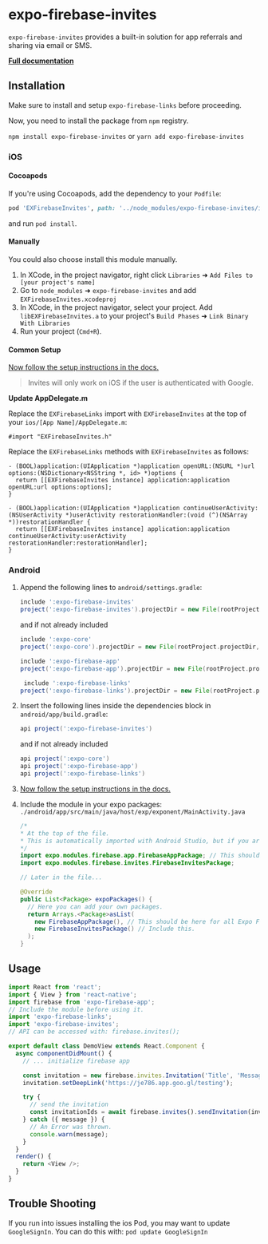# expo-firebase-invites

`expo-firebase-invites` provides a built-in solution for app referrals and sharing via email or SMS.

[**Full documentation**](https://rnfirebase.io/docs/master/invites/reference/invites)

## Installation

Make sure to install and setup `expo-firebase-links` before proceeding.

Now, you need to install the package from `npm` registry.

`npm install expo-firebase-invites` or `yarn add expo-firebase-invites`

### iOS

#### Cocoapods

If you're using Cocoapods, add the dependency to your `Podfile`:

```ruby
pod 'EXFirebaseInvites', path: '../node_modules/expo-firebase-invites/ios'
```

and run `pod install`.

#### Manually

You could also choose install this module manually.

1.  In XCode, in the project navigator, right click `Libraries` ➜ `Add Files to [your project's name]`
2.  Go to `node_modules` ➜ `expo-firebase-invites` and add `EXFirebaseInvites.xcodeproj`
3.  In XCode, in the project navigator, select your project. Add `libEXFirebaseInvites.a` to your project's `Build Phases` ➜ `Link Binary With Libraries`
4.  Run your project (`Cmd+R`).

#### Common Setup

[Now follow the setup instructions in the docs.](https://rnfirebase.io/docs/master/invites/ios#Update-%3Ccode%3EAppDelegate.m%3C/code%3E)

> Invites will only work on iOS if the user is authenticated with Google.

**Update AppDelegate.m**

Replace the `EXFirebaseLinks` import with `EXFirebaseInvites` at the top of your `ios/[App Name]/AppDelegate.m`:

```objc
#import "EXFirebaseInvites.h"
```

Replace the `EXFirebaseLinks` methods with `EXFirebaseInvites` as follows:

```obj
- (BOOL)application:(UIApplication *)application openURL:(NSURL *)url options:(NSDictionary<NSString *, id> *)options {
  return [[EXFirebaseInvites instance] application:application openURL:url options:options];
}

- (BOOL)application:(UIApplication *)application continueUserActivity:(NSUserActivity *)userActivity restorationHandler:(void (^)(NSArray *))restorationHandler {
  return [[EXFirebaseInvites instance] application:application continueUserActivity:userActivity restorationHandler:restorationHandler];
}
```

### Android

1.  Append the following lines to `android/settings.gradle`:

    ```gradle
    include ':expo-firebase-invites'
    project(':expo-firebase-invites').projectDir = new File(rootProject.projectDir, '../node_modules/expo-firebase-invites/android')
    ```

    and if not already included

    ```gradle
    include ':expo-core'
    project(':expo-core').projectDir = new File(rootProject.projectDir, '../node_modules/expo-core/android')

    include ':expo-firebase-app'
    project(':expo-firebase-app').projectDir = new File(rootProject.projectDir, '../node_modules/expo-firebase-app/android')

     include ':expo-firebase-links'
    project(':expo-firebase-links').projectDir = new File(rootProject.projectDir, '../node_modules/expo-firebase-links/android')
    ```

2.  Insert the following lines inside the dependencies block in `android/app/build.gradle`:
    ```gradle
    api project(':expo-firebase-invites')
    ```
    and if not already included
    ```gradle
    api project(':expo-core')
    api project(':expo-firebase-app')
    api project(':expo-firebase-links')
    ```
3.  [Now follow the setup instructions in the docs.](https://rnfirebase.io/docs/master/invites/android)
4.  Include the module in your expo packages: `./android/app/src/main/java/host/exp/exponent/MainActivity.java`

    ```java
    /*
    * At the top of the file.
    * This is automatically imported with Android Studio, but if you are in any other editor you will need to manually import the module.
    */
    import expo.modules.firebase.app.FirebaseAppPackage; // This should be here for all Expo Firebase features.
    import expo.modules.firebase.invites.FirebaseInvitesPackage;

    // Later in the file...

    @Override
    public List<Package> expoPackages() {
      // Here you can add your own packages.
      return Arrays.<Package>asList(
        new FirebaseAppPackage(), // This should be here for all Expo Firebase features.
        new FirebaseInvitesPackage() // Include this.
      );
    }
    ```

## Usage

```javascript
import React from 'react';
import { View } from 'react-native';
import firebase from 'expo-firebase-app';
// Include the module before using it.
import 'expo-firebase-links';
import 'expo-firebase-invites';
// API can be accessed with: firebase.invites();

export default class DemoView extends React.Component {
  async componentDidMount() {
    // ... initialize firebase app

    const invitation = new firebase.invites.Invitation('Title', 'Message');
    invitation.setDeepLink('https://je786.app.goo.gl/testing');

    try {
      // send the invitation
      const invitationIds = await firebase.invites().sendInvitation(invitation);
    } catch ({ message }) {
      // An Error was thrown.
      console.warn(message);
    }
  }
  render() {
    return <View />;
  }
}
```

## Trouble Shooting

If you run into issues installing the ios Pod, you may want to update `GoogleSignIn`. You can do this with: `pod update GoogleSignIn`
